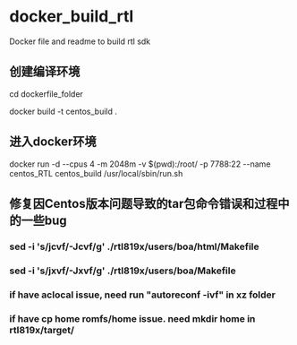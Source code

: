 # docker_build_rtl
Docker file and readme to build rtl sdk

## 创建编译环境

cd dockerfile_folder

docker build  -t centos_build .


## 进入docker环境

docker run -d --cpus 4 -m 2048m -v $(pwd):/root/ -p 7788:22 --name centos_RTL centos_build /usr/local/sbin/run.sh

## 修复因Centos版本问题导致的tar包命令错误和过程中的一些bug

### sed -i 's/jcvf/-Jcvf/g' ./rtl819x/users/boa/html/Makefile

### sed -i 's/jxvf/-Jxvf/g' ./rtl819x/users/boa/Makefile

### if have aclocal issue, need run "autoreconf -ivf" in xz folder

### if have cp home romfs/home issue. need mkdir home in rtl819x/target/

